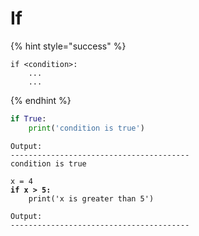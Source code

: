 # If

{% hint style="success" %}
```
if <condition>:
    ...
    ...
```
{% endhint %}

```python
if True:
    print('condition is true')
```

```
Output:
----------------------------------------
condition is true
```

<pre class="language-python"><code class="lang-python">x = 4
<strong>if x > 5:
</strong>    print('x is greater than 5')</code></pre>

```
Output:
----------------------------------------

```
